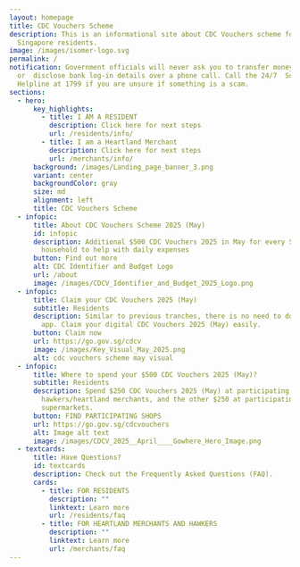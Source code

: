 ```yaml
---
layout: homepage
title: CDC Vouchers Scheme
description: This is an informational site about CDC Vouchers scheme for
  Singapore residents.
image: /images/isomer-logo.svg
permalink: /
notification: Government officials will never ask you to transfer money
  or  disclose bank log-in details over a phone call. Call the 24/7  ScamShield
  Helpline at 1799 if you are unsure if something is a scam.
sections:
  - hero:
      key_highlights:
        - title: I AM A RESIDENT
          description: Click here for next steps
          url: /residents/info/
        - title: I am a Heartland Merchant
          description: Click here for next steps
          url: /merchants/info/
      background: /images/Landing_page_banner_3.png
      variant: center
      backgroundColor: gray
      size: md
      alignment: left
      title: CDC Vouchers Scheme
  - infopic:
      title: About CDC Vouchers Scheme 2025 (May)
      id: infopic
      description: Additional $500 CDC Vouchers 2025 in May for every Singaporean
        household to help with daily expenses
      button: Find out more
      alt: CDC Identifier and Budget Logo
      url: /about
      image: /images/CDCV_Identifier_and_Budget_2025_Logo.png
  - infopic:
      title: Claim your CDC Vouchers 2025 (May)
      subtitle: Residents
      description: Similar to previous tranches, there is no need to download a mobile
        app. Claim your digital CDC Vouchers 2025 (May) easily.
      button: Claim now
      url: https://go.gov.sg/cdcv
      image: /images/Key_Visual_May_2025.png
      alt: cdc vouchers scheme may visual
  - infopic:
      title: Where to spend your $500 CDC Vouchers 2025 (May)?
      subtitle: Residents
      description: Spend $250 CDC Vouchers 2025 (May) at participating
        hawkers/heartland merchants, and the other $250 at participating
        supermarkets.
      button: FIND PARTICIPATING SHOPS
      url: https://go.gov.sg/cdcvouchers
      alt: Image alt text
      image: /images/CDCV_2025__April____Gowhere_Hero_Image.png
  - textcards:
      title: Have Questions?
      id: textcards
      description: Check out the Frequently Asked Questions (FAQ).
      cards:
        - title: FOR RESIDENTS
          description: ""
          linktext: Learn more
          url: /residents/faq
        - title: FOR HEARTLAND MERCHANTS AND HAWKERS
          description: ""
          linktext: Learn more
          url: /merchants/faq
---
```

